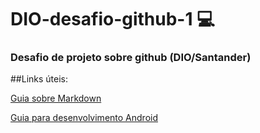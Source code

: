 # DIO-desafio-github-1 💻
### Desafio de projeto sobre github (DIO/Santander)

##Links úteis:

[Guia sobre Markdown](https://www.markdownguide.org/basic-syntax/)

[Guia para desenvolvimento Android](https://developer.android.com/)

